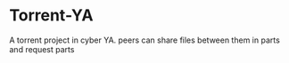 # Torrent-YA

A torrent project in cyber YA. peers can share files between them in parts and request parts
